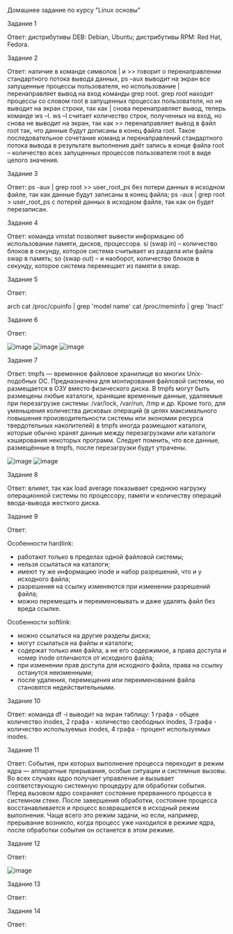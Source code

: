 Домашнее задание по курсу "Linux основы"


Задание 1

Ответ: дистрибутивы DEB: Debian, Ubuntu; дистрибутивы RPM: Red Hat, Fedora.

Задание 2

Ответ: наличие в команде символов | и >> говорит о перенаправлении стандартного потока вывода данных, ps –aux выводит на экран все запущенные процессы пользователя, но использование | перенаправляет вывод на вход команды grep root. grep root находит процессы со словом root в запущенных процессах пользователя, но не выводит на экран строки, так как | снова перенаправляет вывод, теперь команде ws –l. ws –l считает количество строк, полученных на вход, но снова не выводит на экран, так как >> перенаправляет вывод в файл root так, что данные будут дописаны в конец файла root. Такое последовательное сочетание команд и перенаправлений стандартного потока вывода в результате выполнения даёт запись в конце файла root – количество всех запущенных процессов пользователя root в виде целого значения.

Задание 3

Ответ: ps -aux | grep root >> user_root_ps без потери данных в исходном файле, так как данные будут записаны в конец файла; ps -aux | grep root > user_root_ps с потерей данных в исходном файле, так как он будет перезаписан.

Задание 4

Ответ: команда vmstat позволяет вывести информацию об использовании памяти, дисков, процессора. 
si (swap in) – количество блоков в секунду, которое система считывает из раздела или файла swap в память;
so (swap out) – и наоборот, количество блоков в секунду, которое система перемещает из памяти в swap.

Задание 5

Ответ: 

arch
cat /proc/cpuinfo | grep 'model name'
cat /proc/meminfo | grep 'Inact'


Задание 6

Ответ:

![image](https://user-images.githubusercontent.com/101258126/169710098-0b56a767-b820-46dc-9b35-fd5f68351d56.png)
![image](https://user-images.githubusercontent.com/101258126/169710103-ce3753c9-317d-49b1-a55d-ee71c29eb97d.png)
![image](https://user-images.githubusercontent.com/101258126/169710109-b812f4d3-a1f8-4e50-b492-c41f77df3a41.png)

Задание 7

Ответ: tmpfs — временное файловое хранилище во многих Unix-подобных ОС. Предназначена для монтирования файловой системы, но размещается в ОЗУ вместо физического диска. В tmpfs могут быть размещены любые каталоги, хранящие временные данные, удаляемые при перезагрузке системы: /var/lock, /var/run, /tmp и др. Кроме того, для уменьшения количества дисковых операций (в целях максимального повышения производительности системы или экономии ресурса твердотельных накопителей) в tmpfs иногда размещают каталоги, которые обычно хранят данные между перезагрузками или каталоги кэширования некоторых программ. Следует помнить, что все данные, размещённые в tmpfs, после перезагрузки будут утрачены.

![image](https://user-images.githubusercontent.com/101258126/169710278-5b068128-e51f-402f-b578-45aa795df1fe.png)
![image](https://user-images.githubusercontent.com/101258126/169710283-726d7c1d-e7e5-4b2a-921e-7ef2a2e18f88.png)

Задание 8

Ответ: влияет, так как load average показывает среднюю нагрузку операционной системы по процессору, памяти и  количеству операций ввода-вывода жесткого диска.

Задание 9

Ответ:

Особенности hardlink:
- работают только в пределах одной файловой системы;
- нельзя ссылаться на каталоги;
- имеют ту же информацию inode и набор разрешений, что и у исходного файла;
- разрешения на ссылку изменяются при изменении разрешений файла;
- можно перемещать и переименовывать и даже удалять файл без вреда ссылке.

Особенности softlink:
- можно ссылаться на другие разделы диска;
- могут ссылаться на файлы и каталоги;
- содержат только имя файла, а не его содержимое, а права доступа и номер inode отличаются от исходного файла;
- при изменении прав доступа для исходного файла, права на ссылку останутся неизменными;
- после удаления, перемещения или переименования файла становятся недействительными.

Задание 10

Ответ: команда df -i выводит на экран таблицу: 1 графа - общее количество inodes, 2 графа - количество свободных inodes, 3 графа - количество используемых inodes, 4 графа - процент используемых inodes.

Задание 11

Ответ: События, при которых выполнение процесса переходит в режим ядра — аппаратные прерывания, особые ситуации и системные вызовы. Во всех случаях ядро получает управление и вызывает соответствующую системную процедуру для обработки события. Перед вызовом ядро сохраняет состояние прерванного процесса в системном стеке. После завершения обработки, состояние процесса восстанавливается и процесс возвращается в исходный режим выполнения. Чаще всего это режим задачи, но если, например, прерывание возникло, когда процесс уже находился в режиме ядра, после обработки события он останется в этом режиме.

Задание 12

Ответ:

![image](https://user-images.githubusercontent.com/101258126/167260738-00139ff1-ae07-4088-a401-ca84a14c83ce.png)


Задание 13

Ответ:

Задание 14

Ответ:
